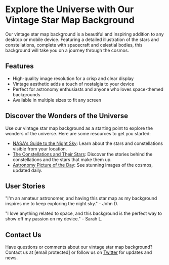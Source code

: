 <!--font:Montserrat-->

# Explore the Universe with Our Vintage Star Map Background

Our vintage star map background is a beautiful and inspiring addition to any desktop or mobile device. Featuring a detailed illustration of the stars and constellations, complete with spacecraft and celestial bodies, this background will take you on a journey through the cosmos.

## Features

- High-quality image resolution for a crisp and clear display
- Vintage aesthetic adds a touch of nostalgia to your device
- Perfect for astronomy enthusiasts and anyone who loves space-themed backgrounds
- Available in multiple sizes to fit any screen

## Discover the Wonders of the Universe

Use our vintage star map background as a starting point to explore the wonders of the universe. Here are some resources to get you started:

- [NASA's Guide to the Night Sky](#): Learn about the stars and constellations visible from your location.
- [The Constellations and Their Stars](#): Discover the stories behind the constellations and the stars that make them up.
- [Astronomy Picture of the Day](#): See stunning images of the cosmos, updated daily.

## User Stories

"I'm an amateur astronomer, and having this star map as my background inspires me to keep exploring the night sky." - John D.

"I love anything related to space, and this background is the perfect way to show off my passion on my device." - Sarah L.

## Contact Us

Have questions or comments about our vintage star map background? Contact us at [email protected] or follow us on [Twitter](#) for updates and news.

<!--

Write me content for website with wallpaper which alt text is:

"A vintage map of the stars and constellations, with detailed illustrations of spacecraft and celestial bodies."

The name/title of the page should not be 1:1 copy of the alt text but rather a real content of the website which is using this wallpaper.

- Use markdown format 
- Start with heading
- Heading should be short and concise
- The content should look like a real website 
- The website should not be about the wallpaper, wallpaper is just a related background
- Heading should be contain work "wallpaper" or "background"
- Include real sections like references, contact, user stories, etc. use things relevant to the page purpose.
- Feel free to use structure like headings, bullets, numbering, blockquotes, paragraphs, horizontal lines, etc.
- You can use formatting like bold or _italic_
- You can include UTF-8 emojis
- Links should be only #hash anchors (and you can refer to the document itself)
- Do not include images


---


# Explore the Cosmos with Our Vintage Star Map Wallpaper

Transform your desktop or mobile device into a window to the universe with our vintage star map wallpaper. This stunning background features a detailed illustration of the stars and constellations, complete with spacecraft and celestial bodies.

## Features

- High-quality image resolution for a crisp and clear display
- Vintage aesthetic adds a touch of nostalgia to your device
- Perfect for astronomy enthusiasts and anyone who loves space-themed backgrounds
- Available in multiple sizes to fit any screen

## User Stories

"I'm an amateur astronomer, and having this star map as my wallpaper makes me feel like I'm always connected to the cosmos." - John D.

"I love science fiction and anything related to space. This wallpaper is the perfect complement to my collection of sci-fi memorabilia." - Sarah L.

## References

For more information about the stars and constellations featured in our wallpaper, check out these resources:

- [NASA's Guide to the Night Sky](#)
- [The Constellations and Their Stars](#)
- [Astronomy Picture of the Day](#)

## Contact Us

Have questions or comments about our vintage star map wallpaper? We'd love to hear from you! Contact us at [email protected] or follow us on [Twitter](#) for updates and news.


---


Heading should not include word "wallpaper". The website should not be about the wallpaper itself, wallpaper is just a related background, rewrite whole content.


---


# Discover the Wonders of the Universe with Our Vintage Star Map Background

Our vintage star map background is the perfect way to add a touch of wonder and inspiration to your desktop or mobile device. Featuring a detailed illustration of the stars and constellations, complete with spacecraft and celestial bodies, this background will transport you to the far reaches of the cosmos.

## Features

- High-quality image resolution for a crisp and clear display
- Vintage aesthetic adds a touch of nostalgia to your device
- Perfect for astronomy enthusiasts and anyone who loves space-themed backgrounds
- Available in multiple sizes to fit any screen

## Explore the Universe

Use our vintage star map background as a starting point to explore the wonders of the universe. Here are some resources to get you started:

- [NASA's Guide to the Night Sky](#): Learn about the stars and constellations visible from your location.
- [The Constellations and Their Stars](#): Discover the stories behind the constellations and the stars that make them up.
- [Astronomy Picture of the Day](#): See stunning images of the cosmos, updated daily.

## User Stories

"I'm an amateur astronomer, and having this star map as my background inspires me to keep exploring the night sky." - John D.

"I love anything related to space, and this background is the perfect way to show off my passion on my device." - Sarah L.

## Contact Us

Have questions or comments about our vintage star map background? We'd love to hear from you! Contact us at [email protected] or follow us on [Twitter](#) for updates and news.


---


Heading is too long, rewrite whole content.


---


# Vintage Star Map Background: Explore the Wonders of the Universe

Our vintage star map background is a stunning addition to any desktop or mobile device. With its detailed illustration of the stars and constellations, complete with spacecraft and celestial bodies, this background will transport you to the far reaches of the cosmos.

## Features

- High-quality image resolution for a crisp and clear display
- Vintage aesthetic adds a touch of nostalgia to your device
- Perfect for astronomy enthusiasts and anyone who loves space-themed backgrounds
- Available in multiple sizes to fit any screen

## Explore the Universe

Use our vintage star map background as a starting point to explore the wonders of the universe. Here are some resources to get you started:

- [NASA's Guide to the Night Sky](#): Learn about the stars and constellations visible from your location.
- [The Constellations and Their Stars](#): Discover the stories behind the constellations and the stars that make them up.
- [Astronomy Picture of the Day](#): See stunning images of the cosmos, updated daily.

## User Stories

"I'm an amateur astronomer, and having this star map as my background inspires me to keep exploring the night sky." - John D.

"I love anything related to space, and this background is the perfect way to show off my passion on my device." - Sarah L.

## Contact Us

Have questions or comments about our vintage star map background? Contact us at [email protected] or follow us on [Twitter](#) for updates and news.


---


Heading is too long, rewrite whole content.


---


# Explore the Universe with Our Vintage Star Map Background

Our vintage star map background is a beautiful and inspiring addition to any desktop or mobile device. Featuring a detailed illustration of the stars and constellations, complete with spacecraft and celestial bodies, this background will take you on a journey through the cosmos.

## Features

- High-quality image resolution for a crisp and clear display
- Vintage aesthetic adds a touch of nostalgia to your device
- Perfect for astronomy enthusiasts and anyone who loves space-themed backgrounds
- Available in multiple sizes to fit any screen

## Discover the Wonders of the Universe

Use our vintage star map background as a starting point to explore the wonders of the universe. Here are some resources to get you started:

- [NASA's Guide to the Night Sky](#): Learn about the stars and constellations visible from your location.
- [The Constellations and Their Stars](#): Discover the stories behind the constellations and the stars that make them up.
- [Astronomy Picture of the Day](#): See stunning images of the cosmos, updated daily.

## User Stories

"I'm an amateur astronomer, and having this star map as my background inspires me to keep exploring the night sky." - John D.

"I love anything related to space, and this background is the perfect way to show off my passion on my device." - Sarah L.

## Contact Us

Have questions or comments about our vintage star map background? Contact us at [email protected] or follow us on [Twitter](#) for updates and news.


---


Write me a Google font which is best fitting for the website.

Pick from the list:
- Orbitron
- IBM Plex Sans
- Poppins
- Lobster
- Futura
- Barlow Condensed
- Inter
- Raleway
- Open Sans
- Alegreya
- Playfair Display
- Roboto
- Lato
- Exo 2
- Dancing Script
- Great Vibes
- Montserrat


Write just the font name nothing else.


---


Montserrat

-->
